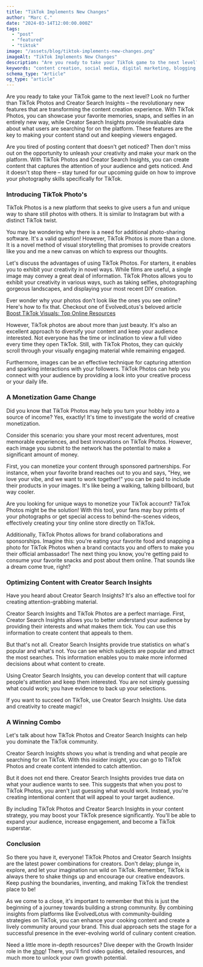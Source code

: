 ```yaml
---
title: "TikTok Implements New Changes"
author: "Marc C."
date: "2024-03-14T12:00:00.000Z"
tags:
  - "post"
  - "featured"
  - "tiktok"
image: "/assets/blog/tiktok-implements-new-changes.png"
imageAlt: "TikTok Implements New Changes"
description: "Are you ready to take your TikTok game to the next level? Look no further than TikTok Photos and Creator Search Insights – the revolutionary new feature..."
keywords: "content creation, social media, digital marketing, blogging, SEO, content strategy, social media marketing, online marketing"
schema_type: "Article"
og_type: "article"
---
```

Are you ready to take your TikTok game to the next level? Look no further than TikTok Photos and Creator Search Insights – the revolutionary new features that are transforming the content creation experience. With TikTok Photos, you can showcase your favorite memories, snaps, and selfies in an entirely new way, while Creator Search Insights provide invaluable data about what users are searching for on the platform. These features are the key to making your content stand out and keeping viewers engaged.

Are you tired of posting content that doesn't get noticed? Then don't miss out on the opportunity to unleash your creativity and make your mark on the platform. With TikTok Photos and Creator Search Insights, you can create content that captures the attention of your audience and gets noticed. And it doesn't stop there – stay tuned for our upcoming guide on how to improve your photography skills specifically for TikTok.

### Introducing TikTok Photo's

TikTok Photos is a new platform that seeks to give users a fun and unique way to share still photos with others. It is similar to Instagram but with a distinct TikTok twist.

You may be wondering why there is a need for additional photo-sharing software. It's a valid question! However, TikTok Photos is more than a clone. It is a novel method of visual storytelling that promises to provide creators like you and me a new canvas on which to express our thoughts.

Let's discuss the advantages of using TikTok Photos. For starters, it enables you to exhibit your creativity in novel ways. While films are useful, a single image may convey a great deal of information. TikTok Photos allows you to exhibit your creativity in various ways, such as taking selfies, photographing gorgeous landscapes, and displaying your most recent DIY creation.

Ever wonder why your photos don't look like the ones you see online? Here's how to fix that. Checkout one of EvolvedLotus's beloved article [Boost TikTok Visuals: Top Online Resources](https://blog.evolvedlotus.com/blog/2023-11-20-boost-tiktok-visuals-top-online-resources/)

However, TikTok photos are about more than just beauty. It's also an excellent approach to diversify your content and keep your audience interested. Not everyone has the time or inclination to view a full video every time they open TikTok. Still, with TikTok Photos, they can quickly scroll through your visually engaging material while remaining engaged.

Furthermore, images can be an effective technique for capturing attention and sparking interactions with your followers. TikTok Photos can help you connect with your audience by providing a look into your creative process or your daily life.

### A Monetization Game Change

Did you know that TikTok Photos may help you turn your hobby into a source of income? Yes, exactly! It's time to investigate the world of creative monetization.



Consider this scenario: you share your most recent adventures, most memorable experiences, and best innovations on TikTok Photos. However, each image you submit to the network has the potential to make a significant amount of money.



First, you can monetize your content through sponsored partnerships. For instance, when your favorite brand reaches out to you and says, "Hey, we love your vibe, and we want to work together!" you can be paid to include their products in your images. It's like being a walking, talking billboard, but way cooler.



Are you looking for unique ways to monetize your TikTok account? TikTok Photos might be the solution! With this tool, your fans may buy prints of your photographs or get special access to behind-the-scenes videos, effectively creating your tiny online store directly on TikTok.



Additionally, TikTok Photos allows for brand collaborations and sponsorships. Imagine this: you're eating your favorite food and snapping a photo for TikTok Photos when a brand contacts you and offers to make you their official ambassador! The next thing you know, you're getting paid to consume your favorite snacks and post about them online. That sounds like a dream come true, right?

### Optimizing Content with Creator Search Insights

Have you heard about Creator Search Insights? It's also an effective tool for creating attention-grabbing material.



Creator Search Insights and TikTok Photos are a perfect marriage. First, Creator Search Insights allows you to better understand your audience by providing their interests and what makes them tick. You can use this information to create content that appeals to them.



But that's not all. Creator Search Insights provide true statistics on what's popular and what's not. You can see which subjects are popular and attract the most searches. This information enables you to make more informed decisions about what content to create.



Using Creator Search Insights, you can develop content that will capture people's attention and keep them interested. You are not simply guessing what could work; you have evidence to back up your selections.



If you want to succeed on TikTok, use Creator Search Insights. Use data and creativity to create magic!

### A Winning Combo

Let's talk about how TikTok Photos and Creator Search Insights can help you dominate the TikTok community.



Creator Search Insights shows you what is trending and what people are searching for on TikTok. With this insider insight, you can go to TikTok Photos and create content intended to catch attention.



But it does not end there. Creator Search Insights provides true data on what your audience wants to see. This suggests that when you post to TikTok Photos, you aren't just guessing what would work. Instead, you're creating intentional content that will appeal to your target audience.



By including TikTok Photos and Creator Search Insights in your content strategy, you may boost your TikTok presence significantly. You'll be able to expand your audience, increase engagement, and become a TikTok superstar.

### Conclusion

So there you have it, everyone! TikTok Photos and Creator Search Insights are the latest power combinations for creators. Don't delay; plunge in, explore, and let your imagination run wild on TikTok. Remember, TikTok is always there to shake things up and encourage our creative endeavors. Keep pushing the boundaries, inventing, and making TikTok the trendiest place to be!

As we come to a close, it's important to remember that this is just the beginning of a journey towards building a strong community. By combining insights from platforms like EvolvedLotus with community-building strategies on TikTok, you can enhance your cooking content and create a lively community around your brand. This dual approach sets the stage for a successful presence in the ever-evolving world of culinary content creation.

Need a little more in-depth resources? Dive deeper with the Growth Insider role in the [shop](https://whop.com/evolvedlotus-extras/)! There, you'll find video guides, detailed resources, and much more to unlock your own growth potential.
